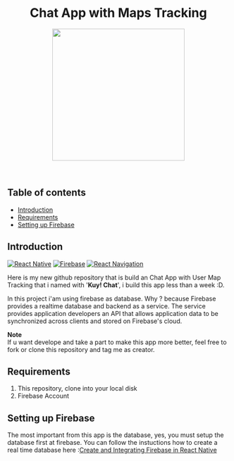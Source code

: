 <h1 align="center">Chat App with Maps Tracking</h1>

<p align="center">
  <img src="https://cdn-images-1.medium.com/max/2400/1*iTAHnz8gq1UkwTa_1sGYdw.png" height=300 />
</p>

<br>

## Table of contents
* [Introduction](#introduction)
* [Requirements](#requirements)
* [Setting up Firebase](#setting-up-firebase)

## Introduction
[![React Native](https://img.shields.io/badge/React%20Native-0.59-blue.svg?style=rounded-square)](https://facebook.github.io/react-native/)
[![Firebase](https://img.shields.io/badge/Firebase-orange.svg?style=rounded-square)](https://console.firebase.google.com)
[![React Navigation](https://img.shields.io/badge/React%20Navigation-^3.11-purple.svg?style=rounded-square)](https://reactnavigation.org)
<br>

Here is my new github repository that is build an Chat App with User Map Tracking that i named with '**Kuy! Chat**', i build this app less than a week :D.

In this project i'am using firebase as database. Why ? because Firebase provides a realtime database and backend as a service. The service provides application developers an API that allows application data to be synchronized across clients and stored on Firebase's cloud.

**Note**<br>
If u want develope and take a part to make this app more better, feel free to fork or clone this repository and tag me as creator.

## Requirements
1. This repository, clone into your local disk
2. Firebase Account

## Setting up Firebase

The most important from this app is the database, yes, you must setup the database first at firebase. You can follow the instuctions how to create a real time database here :[Create and Integrating Firebase in React Native](https://www.metizsoft.com/blog/real-time-firebase-integration-with-react-native)